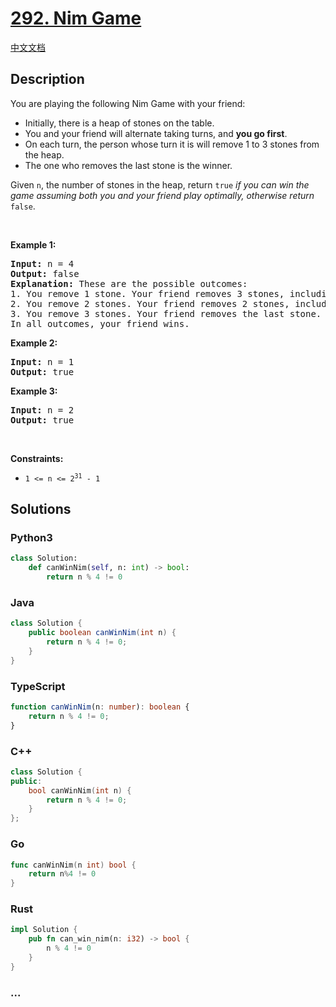# [292. Nim Game](https://leetcode.com/problems/nim-game)

[中文文档](/solution/0200-0299/0292.Nim%20Game/README.md)

## Description

<p>You are playing the following Nim Game with your friend:</p>

<ul>
	<li>Initially, there is a heap of stones on the table.</li>
	<li>You and your friend will alternate taking turns, and <strong>you go first</strong>.</li>
	<li>On each turn, the person whose turn it is will remove 1 to 3 stones from the heap.</li>
	<li>The one who removes the last stone is the winner.</li>
</ul>

<p>Given <code>n</code>, the number of stones in the heap, return <code>true</code><em> if you can win the game assuming both you and your friend play optimally, otherwise return </em><code>false</code>.</p>

<p>&nbsp;</p>
<p><strong class="example">Example 1:</strong></p>

<pre>
<strong>Input:</strong> n = 4
<strong>Output:</strong> false
<strong>Explanation:</strong> These are the possible outcomes:
1. You remove 1 stone. Your friend removes 3 stones, including the last stone. Your friend wins.
2. You remove 2 stones. Your friend removes 2 stones, including the last stone. Your friend wins.
3. You remove 3 stones. Your friend removes the last stone. Your friend wins.
In all outcomes, your friend wins.
</pre>

<p><strong class="example">Example 2:</strong></p>

<pre>
<strong>Input:</strong> n = 1
<strong>Output:</strong> true
</pre>

<p><strong class="example">Example 3:</strong></p>

<pre>
<strong>Input:</strong> n = 2
<strong>Output:</strong> true
</pre>

<p>&nbsp;</p>
<p><strong>Constraints:</strong></p>

<ul>
	<li><code>1 &lt;= n &lt;= 2<sup>31</sup> - 1</code></li>
</ul>

## Solutions

<!-- tabs:start -->

### **Python3**

```python
class Solution:
    def canWinNim(self, n: int) -> bool:
        return n % 4 != 0
```

### **Java**

```java
class Solution {
    public boolean canWinNim(int n) {
        return n % 4 != 0;
    }
}
```

### **TypeScript**

```ts
function canWinNim(n: number): boolean {
    return n % 4 != 0;
}
```

### **C++**

```cpp
class Solution {
public:
    bool canWinNim(int n) {
        return n % 4 != 0;
    }
};
```

### **Go**

```go
func canWinNim(n int) bool {
	return n%4 != 0
}
```

### **Rust**

```rust
impl Solution {
    pub fn can_win_nim(n: i32) -> bool {
        n % 4 != 0
    }
}
```

### **...**

```

```

<!-- tabs:end -->
